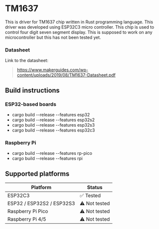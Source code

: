 
# TM1637
This is driver for TM1637 chip written in Rust programming language. This driver was developed using ESP32C3 micro controller. This chip is used to control four digit seven segment display. This is supposed to work on any microcontroller but this has not been tested yet.

### Datasheet
Link to the datasheet:
> https://www.makerguides.com/wp-content/uploads/2019/08/TM1637-Datasheet.pdf


## Build instructions

### ESP32-based boards
- cargo build --release --features esp32
- cargo build --release --features esp32s2
- cargo build --release --features esp32s3
- cargo build --release --features esp32c3

### Raspberry Pi
- cargo build --release --features rp-pico  
- cargo build --release --features rpi 

## Supported platforms

| Platform           | Status      |  
|--------------------|------------|  
| ESP32C3           | ✅ Tested  |  
| ESP32 / ESP32S2 / ESP32S3 | ⚠ Not tested |  
| Raspberry Pi Pico | ⚠ Not tested |  
| Raspberry Pi 4/5  | ⚠ Not tested |